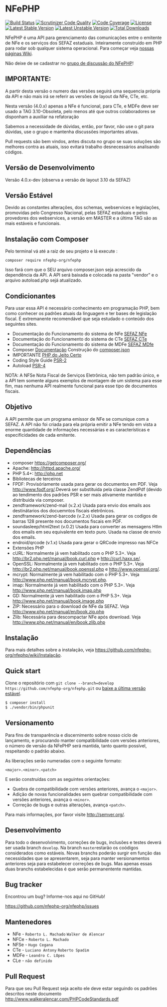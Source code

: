 NFePHP
=================

[![Build Status](https://travis-ci.org/nfephp-org/nfephp.svg)](https://travis-ci.org/nfephp-org/nfephp)
[![Scrutinizer Code Quality](https://scrutinizer-ci.com/g/nfephp-org/nfephp/badges/quality-score.png)](https://scrutinizer-ci.com/g/nfephp-org/nfephp/)
[![Code Coverage](https://scrutinizer-ci.com/g/nfephp-org/nfephp/badges/coverage.png)](https://scrutinizer-ci.com/g/nfephp-org/nfephp/)
[![License](https://poser.pugx.org/nfephp-org/nfephp/license.svg)](https://packagist.org/packages/nfephp-org/nfephp)
[![Latest Stable Version](https://poser.pugx.org/nfephp-org/nfephp/v/stable.svg)](https://packagist.org/packages/nfephp-org/nfephp)
[![Latest Unstable Version](https://poser.pugx.org/nfephp-org/nfephp/v/unstable.svg)](https://packagist.org/packages/nfephp-org/nfephp)
[![Total Downloads](https://poser.pugx.org/nfephp-org/nfephp/downloads)](https://packagist.org/packages/nfephp-org/nfephp)

NFePHP é uma API para gerenciamento das comunicações entre o emitente de NFe e os serviços dos SEFAZ estaduais. Inteiramente construído em PHP para rodar sob qualquer sistema operacional.
Para começar veja [nossas páginas Wiki](https://github.com/nfephp-org/nfephp/wiki).

Não deixe de se cadastrar no [grupo de discussão do NFePHP](http://groups.google.com/group/nfephp)!

IMPORTANTE:
-----
A partir desta versão o numero das versões seguirá uma sequencia própria da API e não mais irá se referir as versões de layout da NFe, CTe, etc.

Nesta versão (4.0.x) apenas a NFe é funcional, para CTe, e MDFe deve ser usado a TAG 3.10-Obsoleta, pelo menos até que outros colaboradores se disponham a auxiliar na refatoração 

Sabemos a necessidade de dúvidas, então, por favor, não use o git para dúvidas, use o grupo e mantenha discussões importantes ativas.

Pull requests são bem vindos, antes discuta no grupo se suas soluções são melhores contra as atuais, isso evitará trabalho desnecessários analisando códigos.

Versão de Desenvolvimento
-----
Versão 4.0.x-dev (observa a versão de layout 3.10 da SEFAZ)

Versão Estável
-----
Devido as constantes alterações, dos schemas, webservices e legislações, promovidas pelo Congresso Nacional, pelas SEFAZ estaduais e pelos provedores dos webservices, a versão em MASTER e a última TAG são as mais estáveis e funcionais.


Instalação com Composer
-----
Pelo terminal vá até a raiz de seu projeto e lá execute :

```
composer require nfephp-org/nfephp
``` 
Isso fará com que o SEU arquivo composer.json seja acrescido da dependência da API.
A API será baixada e colocada na pasta "vendor" e o arquivo autoload.php sejá atualizado.


Condicionantes
-----
Para usar essa API é necessário conhecimento em programação PHP, bem como conhecer os padrões atuais da linguagem e ter bases de legislação fiscal. É extremanente recomendável que seja estudado o conteúdo dos seguintes sites.
* Documentação do Funcionamento do sistema de NFe [SEFAZ NFe](http://www.nfe.fazenda.gov.br/portal/principal.aspx)
* Documentação do Funcionamento do sistema de CTe [SEFAZ CTe](http://www.cte.fazenda.gov.br/listaSubMenu.aspx?Id=tW+YMyk/50s=)
* Documentação do Funcionamento do sistema de MDFe [SEFAZ MDfe](https://mdfe-portal.sefaz.rs.gov.br/)
* Composer [Documentação](https://getcomposer.org/doc/)  Construção do [composer.json](http://composer.json.jolicode.com/)
* IMPORTANTE [PHP do Jeito Certo](http://br.phptherightway.com/)
* Coding Style Guide [PSR-2](http://www.php-fig.org/psr/psr-2/)
* Autoload [PSR-4](http://www.php-fig.org/psr/psr-4/)

NOTA: A NFSe Nota Fiscal de Serviços Eletrônica, não tem padrão único, e a API tem somente alguns exemplos de montagem de um sistema para esse fim, mas nenhuma API realmente funcional para esse tipo de documentos fiscais.

Objetivo
-----
A API permite que um programa emissor de NFe se comunique com a SEFAZ. A API não foi criada para ela própria emitir a NFe tendo em vista a enorme quantidade de informações necessárias e as características e especificidades de cada emitente.

Dependências
-------
* composer <https://getcomposer.org/>
* Apache: <http://httpd.apache.org/>
* PHP 5.4+: <http://php.net>
* Bibliotecas de terceiros
 * FPDF: Provisóriamente usada para gerar os documentos em PDF. Veja <http://www.fpdf.org/>.Deverá ser substituida pela classe ZendPdf (devido ao tendimento dos padrões PSR e ser mais ativamente mantida e distribuida via composer.
  * zendframework/zend-mail (v.2.x) Usada para envio dos emails aos destinátarios dos docuemntos fiscais eletrônicos.
 * zendframework/zend-barcode (v.2.x) Usada para gerar os codigos de barras 128 presente nos documentos fiscais em PDF.
 * soundasleep/html2text (v.0.2) Usada para converter as mensagens Htlm dos emails em seu equivalente em texto puro. Usada na classe de envio dos emails.
 * endroid/qrcode (v.1.x) Usada para gerar o QRCode impresso nas NFCe
* Extensões PHP
 * cURL: Normalmente já vem habilitado com o PHP 5.3+. Veja <http://br2.php.net/manual/book.curl.php> e <http://curl.haxx.se/>.
 * OpenSSL: Normalmente já vem habilitado com o PHP 5.3+. Veja <http://br2.php.net/manual/book.openssl.php> e <http://www.openssl.org/>.
 * mcrypt: Normalmente já vem habilitado com o PHP 5.3+. Veja <http://www.php.net/manual/book.mcrypt.php>.
 * imap: Normalmente já vem habilitado com o PHP 5.3+. Veja <http://www.php.net/manual/book.imap.php>
 * GD: Normalmente já vem habilitado com o PHP 5.3+. Veja <http://www.php.net/manual/book.image.php>
 * ZIP: Necessário para o download de NFe da SEFAZ. Veja <http://www.php.net/manual/en/book.zip.php>
 * Zlib: Necessária para descompactar NFe após download. Veja <http://www.php.net/manual/en/book.zlib.php>

Instalação
------
Para mais detalhes sobre a instalação, veja <https://github.com/nfephp-org/nfephp/wiki/Instalação>.

Quick start
-----
Clone o repositório com `git clone --branch=develop https://github.com/nfephp-org/nfephp.git` ou [baixe a última versão estável](https://github.com/nfephp-org/nfephp/downloads).

```sh
$ composer install
$ ./vendor/bin/phpunit
```

Versionamento
----------
Para fins de transparência e discernimento sobre nosso ciclo de lançamento, e procurando manter compatibilidade com versões anteriores, o número de versão da NFePHP 
será mantida, tanto quanto possível, respeitando o padrão abaixo.

As liberações serão numeradas com o seguinte formato:

`<major>.<minor>.<patch>`

E serão construídas com as seguintes orientações:

* Quebra de compatibilidade com versões anteriores, avança o `<major>`.
* Adição de novas funcionalidades sem quebrar compatibilidade com versões anteriores, avança o `<minor>`.
* Correção de bugs e outras alterações, avança `<patch>`.

Para mais informações, por favor visite <http://semver.org/>.

Desenvolvimento
-----------
Para todo o desenvolvimento, correções de bugs, inclusões e testes deverá ser usada branch `develop`. 
Na branch `master`estarão os coódigos considerados como estáveis.
Novas branchs poderão surgir em função das necessidades que se apresentarem, seja para manter versionamentos anteriores seja para estabelecer correções de bugs. Mas apenas essas duas branchs estabelecidas é que serão permanentente mantidas. 

Bug tracker
-----------
Encontrou um bug? Informe-nos aqui no GitHub!

<https://github.com/nfephp-org/nfephp/issues>

Mantenedores
-----------
* NFe  - `Roberto L. Machado` `Walker de Alencar`
* NFCe - `Roberto L. Machado`
* NFSe - `Hugo Cegana`
* CTe  - `Luciano Antony` `Roberto Spadim` 
* MDFe - `Leandro C. LOpes`
* CLe  - `não definido`

Pull Request
--------
Para que seu Pull Request seja aceito ele deve estar seguindo os padrões descritos neste documento <http://www.walkeralencar.com/PHPCodeStandards.pdf>

